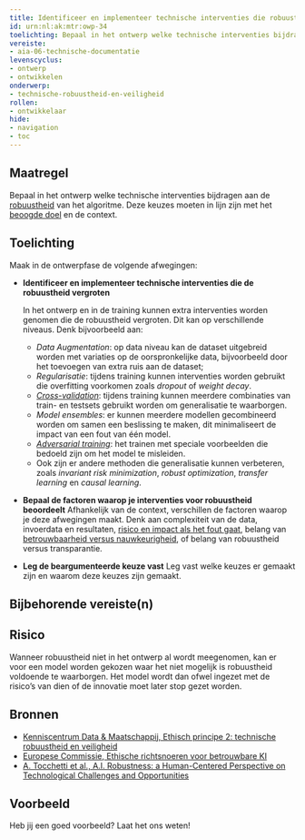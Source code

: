 ```yaml
---
title: Identificeer en implementeer technische interventies die robuustheid vergroten
id: urn:nl:ak:mtr:owp-34
toelichting: Bepaal in het ontwerp welke technische interventies bijdragen aan de robuustheid van het algoritme. Deze keuzes moeten in lijn zijn met het beoogde doel en de context. 
vereiste:
- aia-06-technische-documentatie
levenscyclus:
- ontwerp
- ontwikkelen
onderwerp:
- technische-robuustheid-en-veiligheid
rollen:
- ontwikkelaar
hide:
- navigation
- toc
---
```


<!-- tags -->

## Maatregel
Bepaal in het ontwerp welke technische interventies bijdragen aan de [robuustheid](../../onderwerpen/technische-robuustheid-en-veiligheid.md#wat-is-technisch-robuust-en-veilig) van het algoritme. Deze keuzes moeten in lijn zijn met het [beoogde doel](1-pba-02-formuleren-doelstelling.md) en de context. 

## Toelichting
Maak in de ontwerpfase de volgende afwegingen:

- **Identificeer en implementeer technische interventies die de robuustheid vergroten**

    In het ontwerp en in de training kunnen extra interventies worden genomen die de robuustheid vergroten. Dit kan op verschillende niveaus. Denk bijvoorbeeld aan: 
    
    - *Data Augmentation*: op data niveau kan de dataset uitgebreid worden met variaties op de oorspronkelijke data, bijvoorbeeld door het toevoegen van extra ruis aan de dataset; 
    - *Regularisatie*: tijdens training kunnen interventies worden gebruikt die overfitting voorkomen zoals *dropout* of *weight decay*. 
    - *[Cross-validation](3-dat-07-training-validatie-en-testdata.md#k-fold-cross-validation)*: tijdens training kunnen meerdere combinaties van train- en testsets gebruikt worden om generalisatie te waarborgen.
    - *Model ensembles*: er kunnen meerdere modellen gecombineerd worden om samen een beslissing te maken, dit minimaliseert de impact van een fout van één model. 
    - *[Adversarial training](#)*: het trainen met speciale voorbeelden die bedoeld zijn om het model te misleiden.  
    - Ook zijn er andere methoden die generalisatie kunnen verbeteren, zoals *invariant risk minimization*, *robust optimization*, *transfer learning* en *causal learning*. 

- **Bepaal de factoren waarop je interventies voor robuustheid beoordeelt**
    Afhankelijk van de context, verschillen de factoren waarop je deze afwegingen maakt. 
    Denk aan complexiteit van de data, invoerdata en resultaten, [risico en impact als het fout gaat](2-owp-06-impactanalyse.md), belang van [betrouwbaarheid versus nauwkeurigheid](../../onderwerpen/technische-robuustheid-en-veiligheid.md#wat-is-technisch-robuust-en-veilig), of belang van robuustheid versus transparantie. 

- **Leg de beargumenteerde keuze vast**
    Leg vast welke keuzes er gemaakt zijn en waarom deze keuzes zijn gemaakt. 

## Bijbehorende vereiste(n)

<!-- list_vereisten_on_maatregelen_page -->

## Risico
Wanneer robuustheid niet in het ontwerp al wordt meegenomen, kan er voor een model worden gekozen waar het niet mogelijk is robuustheid voldoende te waarborgen.
Het model wordt dan ofwel ingezet met de risico’s van dien of de innovatie moet later stop gezet worden. 

## Bronnen
- [Kenniscentrum Data & Maatschappij, Ethisch principe 2: technische robuustheid en veiligheid](https://data-en-maatschappij.ai/publicaties/ethisch-principe-2-technische-robuustheid-en-veiligheid)
- [Europese Commissie, Ethische richtsnoeren voor betrouwbare KI](https://digital-strategy.ec.europa.eu/nl/library/ethics-guidelines-trustworthy-ai)
- [A. Tocchetti et al., A.I. Robustness: a Human-Centered Perspective on Technological Challenges and Opportunities](https://arxiv.org/abs/2210.08906)

## Voorbeeld

Heb jij een goed voorbeeld? Laat het ons weten!

